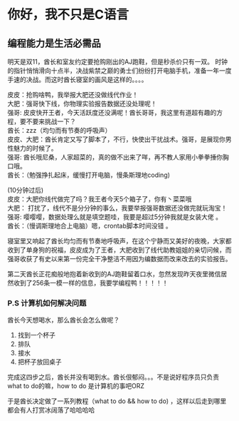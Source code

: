 # 你好，我不只是C语言

## 编程能力是生活必需品
明天是双11，酋长和室友约定要抢购刚出的AJ跑鞋，但是秒杀价只有一双。
时钟的指针悄悄滑向十点半，决战紫禁之巅的勇士们纷纷打开电脑手机，准备一年一度手速的决战。而这时酋长寝室的画风是这样的。。。。  

皮皮：抢购啥鸭，我举报大肥还没做线代作业！  
大肥：强哥快下线，你物理实验报告数据还没处理呢！  
强哥: 皮皮快开王者，今天活跃度还没满呢！酋长哥哥，我这里有道超有趣的方程，要不要来挑战一下？  
酋长：zzz（均匀而有节奏的呼吸声）  
皮皮、大肥：酋长肯定又写了脚本了，不行，快使出干扰战术。强哥，是展现你男性魅力的时候了。     
强哥: 酋长哦尼桑，人家超菜的，真的做不出来了咩，再不教人家用小拳拳捶你胸口哦。  
酋长：（勉强挣扎起床，缓慢打开电脑，慢条斯理地coding)  


(10分钟过后)    
皮皮：大肥你线代做完了吗？我王者今天5个箱子了，你有丶菜菜哦  
大肥： 打扰了，线代不是分分钟的事么，我要举报强哥数据还没做完就玩淘宝！   
强哥: 嘤嘤嘤，数据处理么就是填空题哇，我要是超过5分钟我就是女装大佬 。  
酋长：（慢调斯理地合上电脑）嗯，crontab脚本时间没错 。

寝室里又响起了酋长均匀而有节奏地呼吸声，在这个宁静而又美好的夜晚，大家都收到了单身狗的祝福，皮皮成为了王者，大肥收到了线代助教姐姐的亲切问候，而强哥收获了有史以来第一份完全干净整洁不用因为编数据而改来改去的实验报告。  

第二天酋长正花痴般地抱着新收到的AJ跑鞋留着口水，忽然发现昨天夜里微信居然收到了256条一模一样的信息，我要学编程鸭！！！！！

### P.S 计算机如何解决问题  
酋长今天想喝水，那么酋长会怎么做呢？  
1. 找到一个杯子
2. 排队
3. 接水
4. 把杯子放回桌子

完成这四步之后，酋长并没有喝到水。酋长佷郁闷。。。不是说好程序员只负责what to do的嘛，how to do 是计算机的事吧ORZ

于是酋长决定做了一系列教程（what to do && how to do) ，这样以后走到哪里都会有人打赏冰阔落了哈哈哈哈





